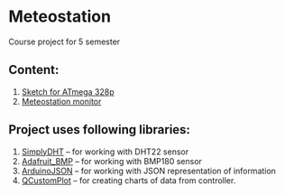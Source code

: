 # Meteostation
Course project for 5 semester 

## Content:
1. [Sketch for ATmega 328p](controller_code/meteostation.ino)
2. [Meteostation monitor](computer_programm/Meteostation/)



## Project uses following libraries:

1. [SimplyDHT](https://github.com/winlinvip/SimpleDHT) – for working with DHT22 sensor
2. [Adafruit_BMP](https://github.com/adafruit/Adafruit_BMP085_Unified) – for working with BMP180 sensor
3. [ArduinoJSON](https://arduinojson.org) – for working with JSON representation of information
4. [QCustomPlot](https://www.qcustomplot.com) – for creating charts of data from controller.
